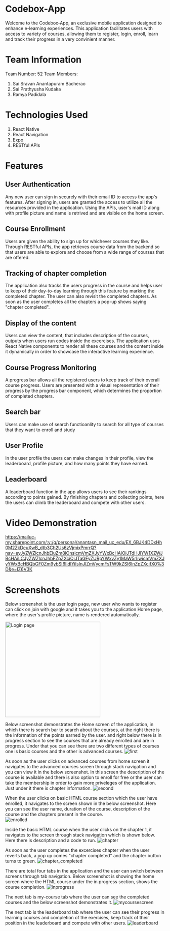 # Codebox-App

Welcome to the Codebox-App, an exclusive mobile application designed to enhance e-learning experiences. This application facilitates users with access to variety of courses, allowing them to register, login, enroll, learn and track their progress in a very convinient manner. 

# Team Information

Team Number: 52
Team Members:
1. Sai Sravan Anantapuram Bacherao
2. Sai Prathyusha Kudaka
3. Ramya Padidala

# Technologies Used
1. React Native
2. React Navigation
3. Expo
4. RESTful APIs

# Features

## User Authentication
Any new user can sign in securely with their email ID to access the app's features. After signing in, users are granted the access to utilize all the resources provided in the application. Using the APIs, user's mail ID along with profile picture and name is retrived and are visible on the home screen.

## Course Enrollment
Users are given the ability to sign up for whichever courses they like. Through RESTful APIs, the app retrieves course data from the backend so that users are able to explore and choose from a wide range of courses that are offered.

## Tracking of chapter completion 
The application also tracks the users progress in the course and helps user to keep of their day-to-day learning through this feature by marking the completed chapter. The user can also revisit the completed chapters. As soon as the user completes all the chapters a pop-up shows saying "chapter completed". 

## Display of the content
Users can view the content, that includes description of the courses, outputs when users run codes inside the excercises. The application uses React Native components to render all these courses and the content inside it dynamically in order to showcase the interactive learning experience. 

## Course Progress Monitoring
A progress bar allows all the registered users to keep track of their overall course progress. Users are presented with a visual representation of their progress by the progress bar component, which determines the proportion of completed chapters.

## Search bar
Users can make use of search functioanlity to search for all type of courses that they want to enroll and study

## User Profile
In the user profile the users can make changes in their profile, view the leaderboard, profile picture, and how many points they have earned.

## Leaderboard
A leaderboard function in the app allows users to see their rankings according to points gained. By finishing chapters and collecting points, here the users can climb the leaderboard and compete with other users.

# Video Demonstration
https://mailuc-my.sharepoint.com/:v:/g/personal/anantasn_mail_uc_edu/EX_6BJK4DDxHh0M2ZkDeuXwB_dtb3Ch2Us6zVjmixPmrrQ?nav=eyJyZWZlcnJhbEluZm8iOnsicmVmZXJyYWxBcHAiOiJTdHJlYW1XZWJBcHAiLCJyZWZlcnJhbFZpZXciOiJTaGFyZURpYWxvZy1MaW5rIiwicmVmZXJyYWxBcHBQbGF0Zm9ybSI6IldlYiIsInJlZmVycmFsTW9kZSI6InZpZXcifX0%3D&e=IZ6V3K

#   Screenshots

Below screenshot is the user login page, new user who wants to register can click on join with google and it takes you to the application Home page, where the user's profile picture, name is rendered automatically. 

<img src="images/login.png" alt="Login page" width="300">

Below screenshot demonstrates the Home screen of the application, in which there is search bar to search about the courses, at the right there is the information of the points earned by the user. and right below there is in progress section to see the courses that are already enrolled and are in progress. Under that you can see there are two different types of courses one is basic courses and the other is advanced courses.
![first](images/first.png|width=100)

As soon as the user clicks on advanced courses from home screen it navigates to the advanced courses screen through stack navigation and you can view it in the below screenshot. In this screen the description of the course is available and there is also option to enroll for free or the user can take the membership in order to gain more priveleges of the application. Just under it there is chapter information.
![second](images/second.png|width=100)

When the user clicks on basic HTML course section which the user have enrolled, it navigates to the screen shown in the below screenshot. Here you can see the user name, duration of the course, description of the course and the chapters present in the course.  
![enrolled](images/enrolled.png)

Inside the basic HTML course when the user clicks on the chapter 1, it navigates to the screen through stack navigation which is shown below. Here there is description and a code to run. 
![chapter](images/chapter.png)

As soon as the user completes the excercises chapter when the user reverts back, a pop up comes "chapter completed" and the chapter button turns to green. 
![chapter_completed](images/chapter_completed.png)

There are total four tabs in the application and the user can switch between screens through tab navigation. Below screenshot is showing the home screen where the HTML course under the in progress section, shows the course completion. 
![inprogress](images/inprogress.png)

The next tab is my-course tab where the user can see the completed courses and the below screenshot demonstrates it. 
![mycoursescreen](images/mycoursescreen.png)

The next tab is the leaderboard tab where the user can see their progress in learning courses and completion of the exercises,  keep track of their position in the leaderboard and compete with other users.
![leaderboard](images/leaderboard.png)







